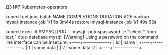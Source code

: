ДЗ №7
Kubernetes-operators

kubectl get jobs.batch
NAME                         COMPLETIONS   DURATION   AGE
backup-mysql-instance-job    1/1           5s         3m44s
restore-mysql-instance-job   1/1           49s        63s

 kubectl exec -it $MYSQLPOD -- mysql -potuspassword -e "select * from test;" otus-database
mysql: [Warning] Using a password on the command line interface can be insecure.
+----+-------------+
| id | name        |
+----+-------------+
|  1 | some data   |
|  2 | some data-2 |
+----+-------------+